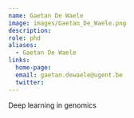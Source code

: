 ```yaml
---
name: Gaetan De Waele
image: images/Gaetan_De_Waele.png
description:
role: phd
aliases:
  - Gaetan De Waele
links:
  home-page: 
  email: gaetan.dewaele@ugent.be
  twitter: 
---
```



Deep learning in genomics
